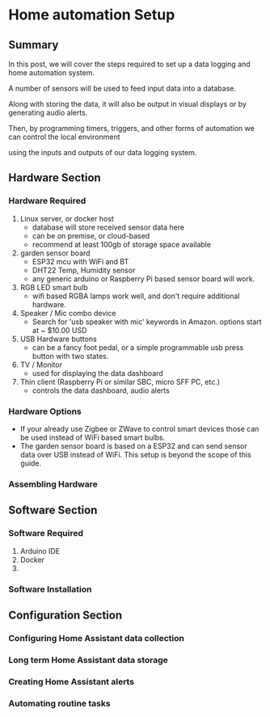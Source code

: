 # Home automation Setup #


## Summary ##

In this post, we will cover the steps required to set up a data logging and home automation system.

A number of sensors will be used to feed input data into a database.

Along with storing the data, it will also be output in visual displays or by generating audio alerts.

Then, by programming timers, triggers, and other forms of automation we can control the local environment 

using the inputs and outputs of our data logging system.



## Hardware Section ##

### Hardware Required ###
1. Linux server, or docker host
    - database will store received sensor data here
    - can be on premise, or cloud-based
    - recommend at least 100gb of storage space available
2. garden sensor board
    - ESP32 mcu with WiFi and BT
    - DHT22 Temp, Humidity sensor
    - any generic arduino or Raspberry Pi based sensor board will work.
3. RGB LED smart bulb
    - wifi based RGBA lamps work well, and don't require additional hardware.
4. Speaker / Mic combo device
    - Search for 'usb speaker with mic' keywords in Amazon. options start at ~ $10.00 USD
5. USB Hardware buttons
    - can be a fancy foot pedal, or a simple programmable usb press button with two states.
6. TV / Monitor
    - used for displaying the data dashboard
7. Thin client (Raspberry Pi or similar SBC, micro SFF PC, etc.)
    - controls the data dashboard, audio alerts

### Hardware Options ###

- If your already use Zigbee or ZWave to control smart devices those can be used instead of WiFi based smart bulbs.
- The garden sensor board is based on a ESP32 and can send sensor data over USB instead of WiFi. This setup is beyond the scope of this guide.

### Assembling Hardware ###

## Software Section ##

### Software Required ###
1. Arduino IDE
2. Docker
3. 

### Software Installation ###

## Configuration Section ##

### Configuring Home Assistant data collection ###

### Long term Home Assistant data storage ###

### Creating Home Assistant alerts ###

### Automating routine tasks ###
